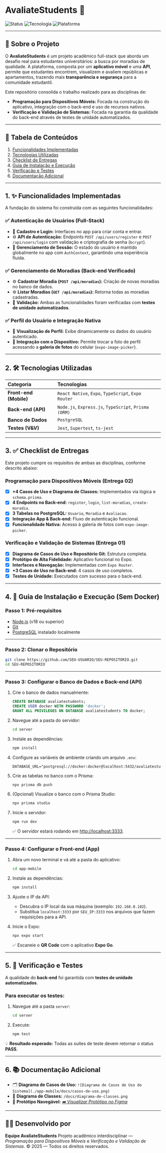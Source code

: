 # AvaliateStudents 🏡

![Status](https://img.shields.io/badge/status-entregue-green)
![Tecnologia](https://img.shields.io/badge/tecnologia-full--stack-blue)
![Plataforma](https://img.shields.io/badge/plataforma-mobile-lightgrey)

---

## 🎯 Sobre o Projeto

O **AvaliateStudents** é um projeto acadêmico full-stack que aborda um desafio real para estudantes universitários: a busca por moradias de qualidade.
A plataforma, composta por um **aplicativo móvel** e uma **API**, permite que estudantes encontrem, visualizem e avaliem repúblicas e apartamentos, trazendo mais **transparência e segurança** para a comunidade estudantil.

Este repositório consolida o trabalho realizado para as disciplinas de:

* **Programação para Dispositivos Móveis:** Focada na construção do aplicativo, integração com o back-end e uso de recursos nativos.
* **Verificação e Validação de Sistemas:** Focada na garantia da qualidade do back-end através de testes de unidade automatizados.

---

## 📑 Tabela de Conteúdos

1. [Funcionalidades Implementadas](#1--funcionalidades-implementadas)
2. [Tecnologias Utilizadas](#2--tecnologias-utilizadas)
3. [Checklist de Entregas](#3--checklist-de-entregas)
4. [Guia de Instalação e Execução](#4--guia-de-instalação-e-execução)
5. [Verificação e Testes](#5--verificação-e-testes)
6. [Documentação Adicional](#6--documentação-adicional)

---

## 1. ✨ Funcionalidades Implementadas

A fundação do sistema foi construída com as seguintes funcionalidades:

### ✅ **Autenticação de Usuários (Full-Stack)**

* 📱 **Cadastro e Login:** Interfaces no app para criar conta e entrar.
* ⚙️ **API de Autenticação:** Endpoints `POST /api/users/register` e `POST /api/users/login` com validação e criptografia de senha (`bcrypt`).
* 🧠 **Gerenciamento de Sessão:** O estado do usuário é mantido globalmente no app com `AuthContext`, garantindo uma experiência fluida.

### ✅ **Gerenciamento de Moradias (Back-end Verificado)**

* ⚙️ **Cadastrar Moradia (`POST /api/moradias`):** Criação de novas moradias no banco de dados.
* ⚙️ **Listar Moradias (`GET /api/moradias`):** Retorna todas as moradias cadastradas.
* 🧪 **Validação:** Ambas as funcionalidades foram verificadas com **testes de unidade automatizados**.

### ✅ **Perfil do Usuário e Integração Nativa**

* 📱 **Visualização de Perfil:** Exibe dinamicamente os dados do usuário autenticado.
* 📸 **Integração com o Dispositivo:** Permite trocar a foto de perfil acessando a **galeria de fotos** do celular (`expo-image-picker`).

---

## 2. 🛠️ Tecnologias Utilizadas

| Categoria              | Tecnologias                                           |
| :--------------------- | :---------------------------------------------------- |
| **Front-end (Mobile)** | `React Native`, `Expo`, `TypeScript`, `Expo Router`   |
| **Back-end (API)**     | `Node.js`, `Express.js`, `TypeScript`, `Prisma (ORM)` |
| **Banco de Dados**     | `PostgreSQL`                                          |
| **Testes (V&V)**       | `Jest`, `Supertest`, `ts-jest`                        |

---

## 3. ✅ Checklist de Entregas

Este projeto cumpre os requisitos de ambas as disciplinas, conforme descrito abaixo:

### **Programação para Dispositivos Móveis (Entrega 02)**

* [x] **+4 Casos de Uso e Diagrama de Classes:** Implementados via lógica e `schema.prisma`.
* [x] **4 Endpoints no Back-end:** `register`, `login`, `list-moradias`, `create-moradia`.
* [x] **3 Tabelas no PostgreSQL:** `Usuario`, `Moradia` e `Avaliacao`.
* [x] **Integração App & Back-end:** Fluxo de autenticação funcional.
* [x] **Funcionalidade Nativa:** Acesso à galeria de fotos com `expo-image-picker`.

### **Verificação e Validação de Sistemas (Entrega 01)**

* [x] **Diagrama de Casos de Uso e Repositório Git:** Estrutura completa.
* [x] **Protótipo de Alta Fidelidade:** Aplicativo funcional no Expo.
* [x] **Interfaces e Navegação:** Implementadas com `Expo Router`.
* [x] **+3 Casos de Uso no Back-end:** 4 casos de uso completos.
* [x] **Testes de Unidade:** Executados com sucesso para o back-end.

---

## 4. 🚀 Guia de Instalação e Execução (Sem Docker)

### **Passo 1: Pré-requisitos**

* [Node.js](https://nodejs.org/) (v18 ou superior)
* [Git](https://git-scm.com/)
* [PostgreSQL](https://www.postgresql.org/download/) instalado localmente

---

### **Passo 2: Clonar o Repositório**

```bash
git clone https://github.com/SEU-USUARIO/SEU-REPOSITORIO.git
cd SEU-REPOSITORIO
```

---

### **Passo 3: Configurar o Banco de Dados e Back-end (API)**

1. Crie o banco de dados manualmente:

   ```sql
   CREATE DATABASE avaliatestudents;
   CREATE USER docker WITH PASSWORD 'docker';
   GRANT ALL PRIVILEGES ON DATABASE avaliatestudents TO docker;
   ```

2. Navegue até a pasta do servidor:

   ```bash
   cd server
   ```

3. Instale as dependências:

   ```bash
   npm install
   ```

4. Configure as variáveis de ambiente criando um arquivo `.env`:

   ```env
   DATABASE_URL="postgresql://docker:docker@localhost:5432/avaliatestudents"
   ```

5. Crie as tabelas no banco com o Prisma:

   ```bash
   npx prisma db push
   ```

6. (Opcional) Visualize o banco com o Prisma Studio:

   ```bash
   npx prisma studio
   ```

7. Inicie o servidor:

   ```bash
   npm run dev
   ```

   ✅ O servidor estará rodando em [http://localhost:3333](http://localhost:3333).

---

### **Passo 4: Configurar o Front-end (App)**

1. Abra um novo terminal e vá até a pasta do aplicativo:

   ```bash
   cd app-mobile
   ```

2. Instale as dependências:

   ```bash
   npm install
   ```

3. Ajuste o IP da API:

   * Descubra o IP local da sua máquina (exemplo: `192.168.0.102`).
   * Substitua `localhost:3333` por `SEU_IP:3333` nos arquivos que fazem requisições para a API.

4. Inicie o Expo:

   ```bash
   npx expo start
   ```

   ✅ Escaneie o **QR Code** com o aplicativo **Expo Go**.

---

## 5. 🧪 Verificação e Testes

A qualidade do **back-end** foi garantida com **testes de unidade automatizados**.

### Para executar os testes:

1. Navegue até a pasta `server`:

   ```bash
   cd server
   ```
2. Execute:

   ```bash
   npm test
   ```

💡 **Resultado esperado:**
Todas as suítes de teste devem retornar o status **PASS**.

---

## 6. 📚 Documentação Adicional

* 🗂️ **Diagrama de Casos de Uso:** `![Diagrama de Casos de Uso do Sistema](./app-mobile/docs/casos-de-uso.png)`
* 🧩 **Diagrama de Classes:** `/docs/diagrama-de-classes.png`
* 📱 **Protótipo Navegável:** *[➡️ Visualizar Protótipo no Figma](https://www.figma.com/design/a7OVs61HbxlT3c3tP8GyXr/Sem-t%C3%ADtulo?node-id=2-170&t=GlEIy3610zuiOu88-1)*

---

## 👨‍💻 Desenvolvido por

**Equipe AvaliateStudents**
Projeto acadêmico interdisciplinar — *Programação para Dispositivos Móveis* e *Verificação e Validação de Sistemas*.
© 2025 — Todos os direitos reservados.
